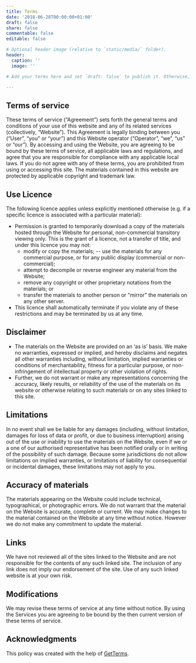 ```yaml
---
title: Terms
date: '2018-06-28T00:00:00+01:00'
draft: false
share: false
commentable: false
editable: false

# Optional header image (relative to `static/media/` folder).
header:
  caption: ''
  image: ''

# Add your terms here and set `draft: false` to publish it. Otherwise, delete this file if you don't need it.

---
```


## Terms of service
These terms of service (“Agreement”) sets forth the general terms and conditions of your use of this website and any of its related services (collectively, “Website”). This Agreement is legally binding between you (“User”, “you” or “your”) and this Website operator (“Operator”, “we”, “us” or “our”). By accessing and using the Website, you are agreeing to be bound by these terms of service, all applicable laws and regulations, and agree that you are responsible for compliance with any applicable local laws. If you do not agree with any of these terms, you are prohibited from using or accessing this site. The materials contained in this website are protected by applicable copyright and trademark law.

## Use Licence
The following licence applies unless explicitly mentioned otherwise (e.g. if a specific licence is associated with a particular material):

- Permission is granted to temporarily download a copy of the materials hosted through the Website for personal, non-commercial transitory viewing only. This is the grant of a licence, not a transfer of title, and under this licence you may not:
  - modify or copy the materials;
-- use the materials for any commercial purpose, or for any public display (commercial or non-commercial);
  - attempt to decompile or reverse engineer any material from the Website;
  - remove any copyright or other proprietary notations from the materials; or
  - transfer the materials to another person or “mirror” the materials on any other server.
- This licence shall automatically terminate if you violate any of these restrictions and may be terminated by us at any time.

## Disclaimer
- The materials on the Website are provided on an ‘as is’ basis. We make no warranties, expressed or implied, and hereby disclaims and negates all other warranties including, without limitation, implied warranties or conditions of merchantability, fitness for a particular purpose, or non-infringement of intellectual property or other violation of rights.
- Further, we do not warrant or make any representations concerning the accuracy, likely results, or reliability of the use of the materials on its website or otherwise relating to such materials or on any sites linked to this site.

## Limitations
In no event shall we be liable for any damages (including, without limitation, damages for loss of data or profit, or due to business interruption) arising out of the use or inability to use the materials on the Website, even if we or a one of our authorised representative has been notified orally or in writing of the possibility of such damage. Because some jurisdictions do not allow limitations on implied warranties, or limitations of liability for consequential or incidental damages, these limitations may not apply to you.

## Accuracy of materials
The materials appearing on the Website could include technical, typographical, or photographic errors. We do not warrant that the material on the Website is accurate, complete or current. We may make changes to the material contained on the Website at any time without notice. However we do not make any commitment to update the material.

## Links
We have not reviewed all of the sites linked to the Website and are not responsible for the contents of any such linked site. The inclusion of any link does not imply our endorsement of the site. Use of any such linked website is at your own risk.

## Modifications
We may revise these terms of service at any time without notice. By using the Services you are agreeing to be bound by the then current version of these terms of service.

## Acknowledgments
This policy was created with the help of [GetTerms](https://getterms.io).
